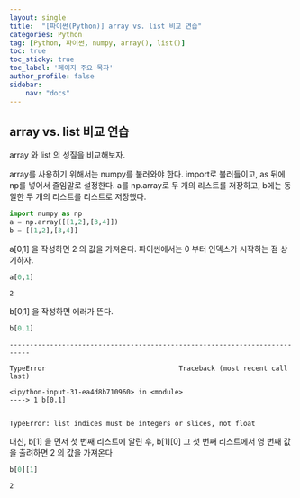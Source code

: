 ```yaml
---
layout: single
title:  "[파이썬(Python)] array vs. list 비교 연습"
categories: Python
tag: [Python, 파이썬, numpy, array(), list()]
toc: true
toc_sticky: true
toc_label: '페이지 주요 목자'
author_profile: false
sidebar:
    nav: "docs"
---
```





## array vs. list 비교 연습
array 와 list 의 성질을 비교해보자. 

array를 사용하기 위해서는 numpy를 불러와야 한다. import로 불러들이고, as 뒤에 np를 넣어서 줄임말로 설정한다. a를 np.array로 두 개의 리스트를 저장하고, b에는 동일한 두 개의 리스트를 리스트로 저장했다.


```python
import numpy as np
a = np.array([[1,2],[3,4]])
b = [[1,2],[3,4]]
```

a[0,1] 을 작성하면 2 의 값을 가져온다. 파이썬에서는 0 부터 인덱스가 시작하는 점 상기하자.


```python
a[0,1]
```




    2



b[0,1] 을 작성하면 에러가 뜬다.


```python
b[0.1]
```


    ---------------------------------------------------------------------------

    TypeError                                 Traceback (most recent call last)

    <ipython-input-31-ea4d8b710960> in <module>
    ----> 1 b[0.1]
    

    TypeError: list indices must be integers or slices, not float


대신, b[1] 을 먼저 첫 번째 리스트에 알린 후, b[1][0] 그 첫 번째 리스트에서 영 번째 값을 출려하면 2 의 값을 가져온다


```python
b[0][1]
```




    2


